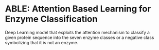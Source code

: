 # ABLE: Attention Based Learning for Enzyme Classification

Deep Learning model that exploits the attention mechanism to classify a given protein sequence into the seven enzyme classes or a negative class symbolizing that it is not an enzyme.
